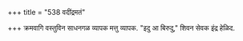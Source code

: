 +++
title = "538 वदींद्रमतं"

+++
क्रमवागि वस्तुविन साधनगळ व्यापक मत्तु व्यापक. "इदु आ बिरुदु," शिवन सेवक इंद्र हेळिद.

